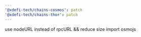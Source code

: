 ```yaml
---
'@xdefi-tech/chains-cosmos': patch
'@xdefi-tech/chains-thor': patch
---
```


use nodeURL instead of rpcURL && reduce size import osmojs
